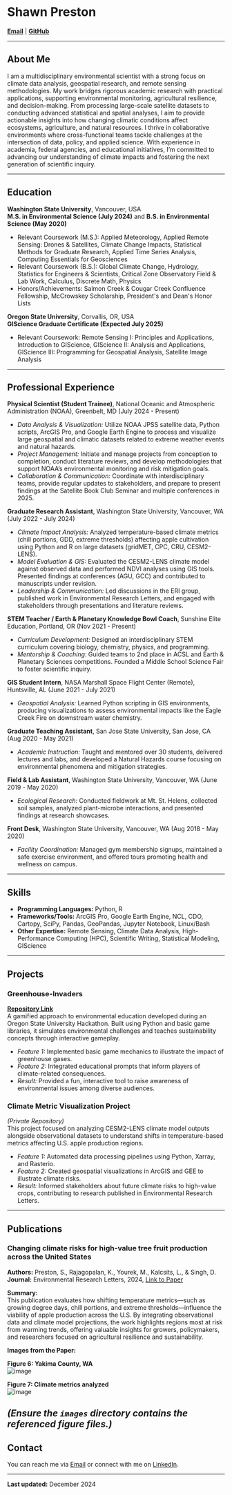 # Shawn Preston

**[Email](mailto:shawnxpreston@gmail.com)** | **[GitHub](https://github.com/shawnatwsu)**

---

## About Me

I am a multidisciplinary environmental scientist with a strong focus on climate data analysis, geospatial research, and remote sensing methodologies. My work bridges rigorous academic research with practical applications, supporting environmental monitoring, agricultural resilience, and decision-making. From processing large-scale satellite datasets to conducting advanced statistical and spatial analyses, I aim to provide actionable insights into how changing climatic conditions affect ecosystems, agriculture, and natural resources. I thrive in collaborative environments where cross-functional teams tackle challenges at the intersection of data, policy, and applied science. With experience in academia, federal agencies, and educational initiatives, I’m committed to advancing our understanding of climate impacts and fostering the next generation of scientific inquiry.

---

## Education

**Washington State University**, Vancouver, USA  
**M.S. in Environmental Science (July 2024)** and **B.S. in Environmental Science (May 2020)**  
- Relevant Coursework (M.S.): Applied Meteorology, Applied Remote Sensing: Drones & Satellites, Climate Change Impacts, Statistical Methods for Graduate Research, Applied Time Series Analysis, Computing Essentials for Geosciences  
- Relevant Coursework (B.S.): Global Climate Change, Hydrology, Statistics for Engineers & Scientists, Critical Zone Observatory Field & Lab Work, Calculus, Discrete Math, Physics  
- Honors/Achievements: Salmon Creek & Cougar Creek Confluence Fellowship, McCrowskey Scholarship, President's and Dean's Honor Lists

**Oregon State University**, Corvallis, OR, USA  
**GIScience Graduate Certificate (Expected July 2025)**  
- Relevant Coursework: Remote Sensing I: Principles and Applications, Introduction to GIScience, GIScience II: Analysis and Applications, GIScience III: Programming for Geospatial Analysis, Satellite Image Analysis

---

## Professional Experience

**Physical Scientist (Student Trainee)**, National Oceanic and Atmospheric Administration (NOAA), Greenbelt, MD (July 2024 - Present)  
- *Data Analysis & Visualization:* Utilize NOAA JPSS satellite data, Python scripts, ArcGIS Pro, and Google Earth Engine to process and visualize large geospatial and climatic datasets related to extreme weather events and natural hazards.  
- *Project Management:* Initiate and manage projects from conception to completion, conduct literature reviews, and develop methodologies that support NOAA’s environmental monitoring and risk mitigation goals.  
- *Collaboration & Communication:* Coordinate with interdisciplinary teams, provide regular updates to stakeholders, and prepare to present findings at the Satellite Book Club Seminar and multiple conferences in 2025.

**Graduate Research Assistant**, Washington State University, Vancouver, WA (July 2022 - July 2024)  
- *Climate Impact Analysis:* Analyzed temperature-based climate metrics (chill portions, GDD, extreme thresholds) affecting apple cultivation using Python and R on large datasets (gridMET, CPC, CRU, CESM2-LENS).  
- *Model Evaluation & GIS:* Evaluated the CESM2-LENS climate model against observed data and performed NDVI analyses using GIS tools. Presented findings at conferences (AGU, GCC) and contributed to manuscripts under revision.  
- *Leadership & Communication:* Led discussions in the ERI group, published work in Environmental Research Letters, and engaged with stakeholders through presentations and literature reviews.

**STEM Teacher / Earth & Planetary Knowledge Bowl Coach**, Sunshine Elite Education, Portland, OR (Nov 2021 - Present)  
- *Curriculum Development:* Designed an interdisciplinary STEM curriculum covering biology, chemistry, physics, and programming.  
- *Mentorship & Coaching:* Guided teams to 2nd place in ACSL and Earth & Planetary Sciences competitions. Founded a Middle School Science Fair to foster scientific inquiry.

**GIS Student Intern**, NASA Marshall Space Flight Center (Remote), Huntsville, AL (June 2021 - July 2021)  
- *Geospatial Analysis:* Learned Python scripting in GIS environments, producing visualizations to assess environmental impacts like the Eagle Creek Fire on downstream water chemistry.

**Graduate Teaching Assistant**, San Jose State University, San Jose, CA (Aug 2020 - May 2021)  
- *Academic Instruction:* Taught and mentored over 30 students, delivered lectures and labs, and developed a Natural Hazards course focusing on environmental phenomena and mitigation strategies.

**Field & Lab Assistant**, Washington State University, Vancouver, WA (June 2019 - May 2020)  
- *Ecological Research:* Conducted fieldwork at Mt. St. Helens, collected soil samples, analyzed plant-microbe interactions, and presented findings at research showcases.

**Front Desk**, Washington State University, Vancouver, WA (Aug 2018 - May 2020)  
- *Facility Coordination:* Managed gym membership signups, maintained a safe exercise environment, and offered tours promoting health and wellness on campus.

---

## Skills

- **Programming Languages:** Python, R  
- **Frameworks/Tools:** ArcGIS Pro, Google Earth Engine, NCL, CDO, Cartopy, SciPy, Pandas, GeoPandas, Jupyter Notebook, Linux/Bash  
- **Other Expertise:** Remote Sensing, Climate Data Analysis, High-Performance Computing (HPC), Scientific Writing, Statistical Modeling, GIScience

---

## Projects

### Greenhouse-Invaders  
**[Repository Link](https://github.com/shawnatwsu/Greenhouse-Invaders)**  
A gamified approach to environmental education developed during an Oregon State University Hackathon. Built using Python and basic game libraries, it simulates environmental challenges and teaches sustainability concepts through interactive gameplay.

- *Feature 1:* Implemented basic game mechanics to illustrate the impact of greenhouse gases.  
- *Feature 2:* Integrated educational prompts that inform players of climate-related consequences.  
- *Result:* Provided a fun, interactive tool to raise awareness of environmental issues among diverse audiences.

### Climate Metric Visualization Project  
*(Private Repository)*  
This project focused on analyzing CESM2-LENS climate model outputs alongside observational datasets to understand shifts in temperature-based metrics affecting U.S. apple production regions.

- *Feature 1:* Automated data processing pipelines using Python, Xarray, and Rasterio.  
- *Feature 2:* Created geospatial visualizations in ArcGIS and GEE to illustrate climate risks.  
- *Result:* Informed stakeholders about future climate risks to high-value crops, contributing to research published in Environmental Research Letters.

---

## Publications

### Changing climate risks for high-value tree fruit production across the United States  
**Authors:** Preston, S., Rajagopalan, K., Yourek, M., Kalcsits, L., & Singh, D.  
**Journal:** Environmental Research Letters, 2024, [Link to Paper](https://iopscience.iop.org/article/10.1088/1748-9326/ad90f4/meta)

**Summary:**  
This publication evaluates how shifting temperature metrics—such as growing degree days, chill portions, and extreme thresholds—influence the viability of apple production across the U.S. By integrating observational data and climate model projections, the work highlights regions most at risk from warming trends, offering valuable insights for growers, policymakers, and researchers focused on agricultural resilience and sustainability.

**Images from the Paper:**

**Figure 6: Yakima County, WA**  
![image](https://github.com/user-attachments/assets/e2bf4775-0aab-45f6-8ba2-d72093929184)

**Figure 7: Climate metrics analyzed**  
![image](https://github.com/user-attachments/assets/d5512997-5f61-43fe-bcb9-0e492ad1362e)

*(Ensure the `images` directory contains the referenced figure files.)*
---

## Contact

You can reach me via [Email](mailto:shawn_preston@wsu.edu) or connect with me on [LinkedIn](YOUR_LINKEDIN_URL).

---

**Last updated:** December 2024
